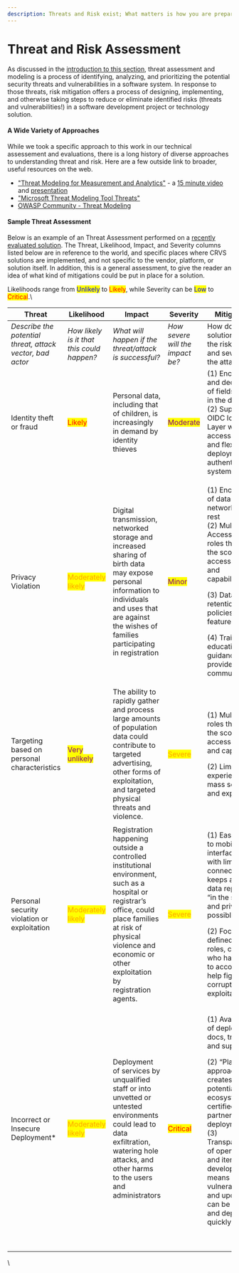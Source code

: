 ```yaml
---
description: Threats and Risk exist; What matters is how you are prepared to respond!
---
```


# Threat and Risk Assessment

As discussed in the [introduction to this section](holistic-audits-for-ict4d.md), threat assessment and modeling is a process of identifying, analyzing, and prioritizing the potential security threats and vulnerabilities in a software system. In response to those threats, risk mitigation offers a process of designing, implementing, and otherwise taking steps to reduce or eliminate identified risks (threats and vulnerabilities!) in a software development project or technology solution.

#### A Wide Variety of Approaches

While we took a specific approach to this work in our technical assessement and evaluations, there is a long history of diverse approaches to understanding threat and risk. Here are a few outside link to broader, useful resources on the web.&#x20;

* ["Threat Modeling for Measurement and Analytics"](https://docs.cleaninsights.org/docs/threat-modeling/) - a [15 minute video](https://www.youtube.com/watch?v=nt6ac3WoogA) and [presentation](https://docs.google.com/presentation/d/1RsikxjM9SxLkEK68WT4sgywA68LeL2m3o9T37LcjRCY/edit?usp=sharing)
* ["Microsoft Threat Modeling Tool Threats"](https://learn.microsoft.com/en-us/azure/security/develop/threat-modeling-tool-threats)
* [OWASP Community - Threat Modeling](https://owasp.org/www-community/Threat\_Modeling)

#### Sample Threat Assessment

Below is an example of an Threat Assessment performed on a [recently evaluated solution](../partners/audit-outcomes/). The Threat, Likelihood, Impact, and Severity columns listed below are in reference to the world, and specific places where CRVS solutions are implemented, and not specific to the vendor, platform, or solution itself. In addition, this is a general assessment, to give the reader an idea of what kind of mitigations could be put in place for a solution.

Likelihoods range from <mark style="color:blue;">Unlikely</mark> to <mark style="color:red;">Likely</mark>, while Severity can be <mark style="color:blue;">Low</mark> to <mark style="color:red;">Critical</mark>.\


<table><thead><tr><th width="167">Threat</th><th width="119">Likelihood</th><th width="181">Impact</th><th width="108">Severity</th><th>Mitigations</th></tr></thead><tbody><tr><td><em>Describe the potential threat, attack vector, bad actor</em></td><td><em>How likely is it that this could happen?</em> </td><td><em>What will happen if the threat/attack is successful?</em></td><td><em>How severe will the impact be?</em></td><td>How does the solution reduce the risk, impact, and severity of the attack?</td></tr><tr><td>Identity theft or fraud</td><td><mark style="color:red;">Likely</mark></td><td>Personal data, including that of children, is increasingly in demand by identity thieves</td><td><mark style="color:purple;">Moderate</mark></td><td>(1) Encryption and decryption of fields stored in the database (2) Support for OIDC Identity Layer with access controls and flexible deployment of authentication systems</td></tr><tr><td>Privacy Violation</td><td><mark style="color:orange;">Moderately likely</mark></td><td>Digital transmission, networked storage and increased sharing of birth data may expose personal information to individuals and uses that are against the wishes of families participating in registration</td><td><mark style="color:purple;">Minor</mark></td><td><p>(1) Encryption of data on the network and at rest<br>(2) Multiple Access Control roles that limit the scope of access to data and capabilities.</p><p>(3) Data retention policies and features</p><p>(4) Training, education, and guidance provided by community</p></td></tr><tr><td>Targeting based on personal characteristics</td><td><mark style="color:purple;">Very unlikely</mark></td><td>The ability to rapidly gather and process large amounts of population data could contribute to targeted advertising, other forms of exploitation, and targeted physical threats and violence.</td><td><mark style="color:orange;">Severe</mark></td><td><p>(1) Multiple roles that limit the scope of access to data and capabilities</p><p>(2)  Limit in user experience for mass search and export</p></td></tr><tr><td>Personal security violation or exploitation</td><td><mark style="color:orange;">Moderately likely</mark></td><td>Registration happening outside a controlled institutional environment, such as a hospital or registrar’s office, could place families at risk of physical violence and economic or other exploitation by registration agents.</td><td><mark style="color:orange;">Severe</mark></td><td><p>(1) Easy access to mobile interface, even with limited connectivity, keeps as much data reporting “in the system” and private as possible</p><p>(2) Focus on defined user roles, control who has access to accounts can help fight corruption and exploitation</p></td></tr><tr><td>Incorrect or Insecure Deployment*</td><td><mark style="color:orange;">Moderately likely</mark></td><td>Deployment of services by unqualified staff or into unvetted or untested environments could lead to data exfiltration, watering hole attacks, and other harms to the users and administrators</td><td><mark style="color:red;">Critical</mark></td><td><p>(1) Availability of deployment docs, training, and support</p><p>(2) “Platform” approach creates potential for an ecosystem of certified/trusted partners for deployment<br>(3) Transparency of open-source and iterative development means vulnerabilities and updates can be fixed and deployed quickly</p><p><br></p></td></tr></tbody></table>



\

